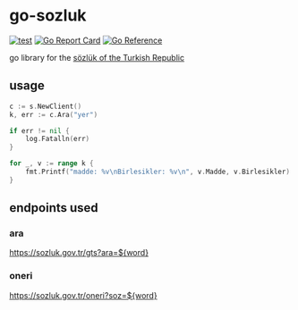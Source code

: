 # go-sozluk
[![test](https://github.com/thorntonmc/go-sozluk/actions/workflows/test.yml/badge.svg)](https://github.com/thorntonmc/go-sozluk/actions/workflows/test.yml) [![Go Report Card](https://goreportcard.com/badge/github.com/thorntonmc/go-sozluk)](https://goreportcard.com/report/github.com/thorntonmc/go-sozluk) [![Go Reference](https://pkg.go.dev/badge/github.com/thorntonmc/go-sozluk.svg)](https://pkg.go.dev/github.com/thorntonmc/go-sozluk)

go library for the [sözlük of the Turkish Republic](https://sozluk.gov.tr/)

## usage

```go
c := s.NewClient()
k, err := c.Ara("yer")

if err != nil {
	log.Fatalln(err)
}

for _, v := range k {
	fmt.Printf("madde: %v\nBirlesikler: %v\n", v.Madde, v.Birlesikler)
}

```

## endpoints used

### ara

https://sozluk.gov.tr/gts?ara=${word}

### oneri

https://sozluk.gov.tr/oneri?soz=${word}
